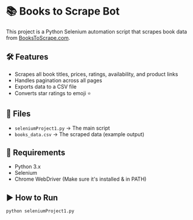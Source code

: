 # 📚 Books to Scrape Bot

This project is a Python Selenium automation script that scrapes book data from [BooksToScrape.com](https://books.toscrape.com).

## 🛠 Features
- Scrapes all book titles, prices, ratings, availability, and product links
- Handles pagination across all pages
- Exports data to a CSV file
- Converts star ratings to emoji ⭐

## 📂 Files
- `seleniumProject1.py` → The main script
- `books_data.csv` → The scraped data (example output)

## 🧰 Requirements
- Python 3.x
- Selenium
- Chrome WebDriver (Make sure it's installed & in PATH)

## ▶️ How to Run

```bash
python seleniumProject1.py
